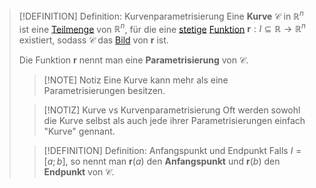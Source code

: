 >[!DEFINITION] Definition: Kurvenparametrisierung
>Eine **Kurve** $\mathcal{C}$ in $\mathbb{R}^n$ ist eine [Teilmenge](../../../../Mengenlehre/Teilmenge.md) von $\mathbb{R}^n$, für die eine [stetige](../Stetigkeit%20von%20Funktionen%20mehrerer%20Veränderlicher.md) [Funktion](../Reelle%20Funktion%20mehrerer%20Veränderlicher.md) $\mathbf{r}: I\subseteq \mathbb{R} \to\mathbb{R}^n$ existiert, sodass $\mathcal{C}$ das [Bild](../../../../Mengenlehre/Abbildungen/Abbildung.md) von $\mathbf{r}$ ist.
>
>Die Funktion $\mathbf{r}$ nennt man eine **Parametrisierung** von $\mathcal{C}$.
>
>>[!NOTE] Notiz
>>Eine Kurve kann mehr als eine Parametrisierungen besitzen.
>
>>[!NOTIZ] Kurve vs Kurvenparametrisierung
>>Oft werden sowohl die Kurve selbst als auch jede ihrer Parametrisierungen einfach "Kurve" gennant.
>>
>
>>[!DEFINITION] Definition: Anfangspunkt und Endpunkt
>>Falls $I = [a;b]$, so nennt man $\mathbf{r}(a)$ den **Anfangspunkt** und $\mathbf{r}(b)$ den **Endpunkt** von $\mathcal{C}$.